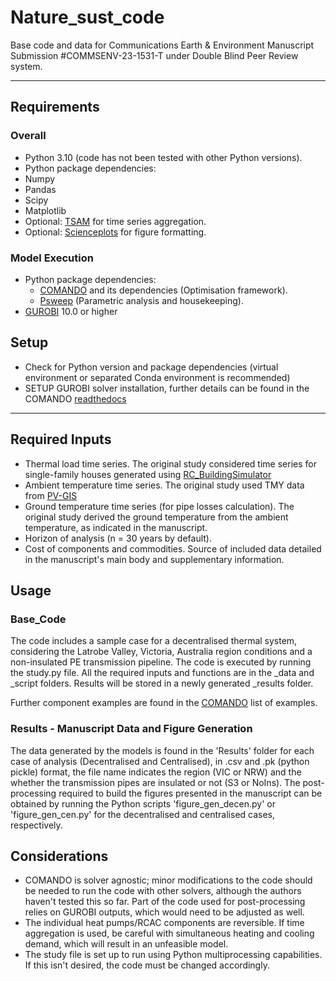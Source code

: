 # Nature_sust_code
Base code and data for Communications Earth & Environment Manuscript Submission #COMMSENV-23-1531-T under Double Blind Peer Review system.

---

## Requirements
### Overall 
 - Python 3.10 (code has not been tested with other Python versions).
 - Python package dependencies:
 -   Numpy
 -   Pandas
 -   Scipy
 -   Matplotlib
 -   Optional: [TSAM](https://github.com/FZJ-IEK3-VSA/tsam) for time series aggregation.
 -   Optional: [Scienceplots](https://github.com/garrettj403/SciencePlots) for figure formatting.
 
### Model Execution
 - Python package dependencies:
   - [COMANDO](https://jugit.fz-juelich.de/iek-10/public/optimization/comando) and its dependencies (Optimisation framework).
   - [Psweep](https://github.com/elcorto/psweep/tree/0.9.0) (Parametric analysis and housekeeping).
 - [GUROBI](https://www.gurobi.com/) 10.0 or higher

## Setup
 - Check for Python version and package dependencies (virtual environment or separated Conda environment is recommended)
 - SETUP GUROBI solver installation, further details can be found in the COMANDO [readthedocs](https://comando.readthedocs.io/en/latest/interfaces.html#interfaces)
  
---
## Required Inputs

- Thermal load time series. The original study considered time series for single-family houses generated using [RC_BuildingSimulator](https://github.com/architecture-building-systems/RC_BuildingSimulator)
- Ambient temperature time series. The original study used TMY data from [PV-GIS](https://re.jrc.ec.europa.eu/pvg_tools/en/)
- Ground temperature time series (for pipe losses calculation). The original study derived the ground temperature from the ambient temperature, as indicated in the manuscript.
- Horizon of analysis (n = 30 years by default).
- Cost of components and commodities. Source of included data detailed in the manuscript's main body and supplementary information.

## Usage
### Base_Code
The code includes a sample case for a decentralised thermal system, considering the Latrobe Valley, Victoria, Australia region conditions and a non-insulated PE transmission pipeline. The code is executed by running the study.py file. All the required inputs and functions are in the _data and _script folders. Results will be stored in a newly generated _results folder.

Further component examples are found in the [COMANDO](https://jugit.fz-juelich.de/iek-10/public/optimization/comando) list of examples.

### Results - Manuscript Data and Figure Generation
The data generated by the models is found in the 'Results' folder for each case of analysis (Decentralised and Centralised), in .csv and .pk (python pickle) format, the file name indicates the region (VIC or NRW) and the whether the transmission pipes are insulated or not (S3 or NoIns). The post-processing required to build the figures presented in the manuscript can be obtained by running the Python scripts 'figure_gen_decen.py' or 'figure_gen_cen.py' for the decentralised and centralised cases, respectively.

## Considerations
- COMANDO is solver agnostic; minor modifications to the code should be needed to run the code with other solvers, although the authors haven't tested this so far. Part of the code used for post-processing relies on GUROBI outputs, which would need to be adjusted as well.
- The individual heat pumps/RCAC components are reversible. If time aggregation is used, be careful with simultaneous heating and cooling demand, which will result in an unfeasible model.
- The study file is set up to run using Python multiprocessing capabilities. If this isn't desired, the code must be changed accordingly.
